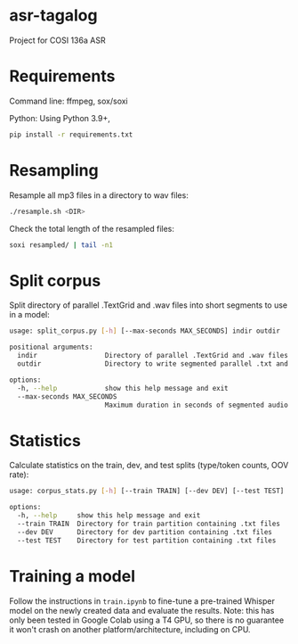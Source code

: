# asr-tagalog
Project for COSI 136a ASR

# Requirements
Command line: ffmpeg, sox/soxi

Python:
Using Python 3.9+,
```sh
pip install -r requirements.txt
```

# Resampling
Resample all mp3 files in a directory to wav files:
```sh
./resample.sh <DIR>
```

Check the total length of the resampled files:
```sh
soxi resampled/ | tail -n1
```

# Split corpus
Split directory of parallel .TextGrid and .wav files into short segments to use in a model:
```sh
usage: split_corpus.py [-h] [--max-seconds MAX_SECONDS] indir outdir

positional arguments:
  indir                 Directory of parallel .TextGrid and .wav files to load
  outdir                Directory to write segmented parallel .txt and .wav files

options:
  -h, --help            show this help message and exit
  --max-seconds MAX_SECONDS
                        Maximum duration in seconds of segmented audio files
```

# Statistics
Calculate statistics on the train, dev, and test splits (type/token counts, OOV rate):
```sh
usage: corpus_stats.py [-h] [--train TRAIN] [--dev DEV] [--test TEST]

options:
  -h, --help     show this help message and exit
  --train TRAIN  Directory for train partition containing .txt files
  --dev DEV      Directory for dev partition containing .txt files
  --test TEST    Directory for test partition containing .txt files
```

# Training a model
Follow the instructions in `train.ipynb` to fine-tune a pre-trained Whisper model on the newly created data and
evaluate the results. Note: this has only been tested in Google Colab using a T4 GPU, so there is no guarantee it won't
crash on another platform/architecture, including on CPU.
